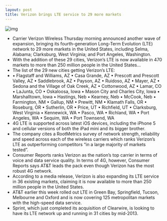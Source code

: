 ```yaml
---
layout: post
title: Verizon brings LTE service to 29 more markets
---
```

![img](http://media.idownloadblog.com/wp-content/uploads/2012/12/Verizon-LTE-Rootscore1.jpg)
* Carrier Verizon Wireless Thursday morning announced another wave of expansion, bringing its fourth-generation Long-Term Evolution (LTE) network to 29 more markets in the United States, including Selma, Alabama; Clarksburg, West Virginia; and Port Angeles, Washington.
* With the addition of these 29 cities, Verizon’s LTE is now available in 470 markets to more than 250 million people in the United States…
* The list of the 29 new cities getting Verizon’s LTE:
* • Flagstaff and Williams, AZ • Casa Grande, AZ • Prescott and Prescott Valley, AZ • Saddlebrook, AZ • Payson, AZ • Ruidoso, AZ • Mayer, AZ • Sedona and the Village of Oak Creek, AZ • Cottonwood, AZ • Lamar, CO • LaJunta, CO • Oskaloosa, Iowa • Mason City and Charles City, Iowa • Marshalltown, Iowa • Hastings, Neb • Kearney, Neb • McCook, Neb • Farmington, NM • Gallup, NM • Prewitt, NM • Klamath Falls, OR • Roseburg, OR • Sutherlin, OR • Price, UT • Richfield, UT • Clarksburg, West Virginia • Kennewick, WA • Pasco, WA • Richland, WA • Port Angeles, WA • Sequim, WA • Port Townsend, WA
* 4G LTE is supported across latest iOS devices, including the iPhone 5 and cellular versions of both the iPad mini and its bigger brother.
* The company cites a RootMetrics survey of network strength, reliability and speed across each of the wireless carriers which ranks Verizon’s LTE as outperforming competitors “in a large majority of markets tested”.
* Consumer Reports ranks Verizon as the nation’s top carrier in terms of voice and data service quality. In terms of 4G, however, Consumer Reports says AT&T leads the pack even though Verizon has the most robust 4G network.
* According to a media release, Verizon is also expanding its LTE service in 36 existing markets, claiming it is now available to more than 250 million people in the United States.
* AT&T earlier this week rolled out LTE in Green Bay, Springfield, Tucson, Melbourne and Oxford and is now covering 125 metropolitan markets with the high-speed data service.
* Sprint, which just completed its acquisition of Clearwire, is looking to have its LTE network up and running in 31 cities by mid-2013.

